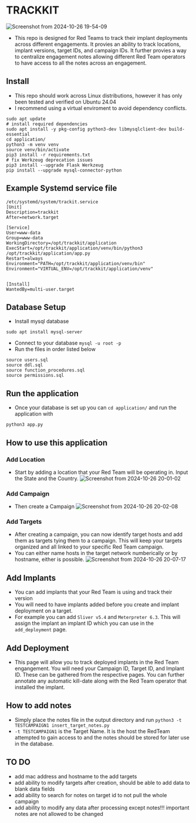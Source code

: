 # TRACKKIT
![Screenshot from 2024-10-26 19-54-09](https://github.com/user-attachments/assets/cecf893c-0d62-4acd-91fa-4f6b3554b13d)
- This repo is designed for Red Teams to track their implant deployments across different engagements. It provies an ability to track locations, implant versions, target IDs, and campaign IDs. It further provies a way to centralize engagement notes allowing different Red Team operators to have access to all the notes across an engagement.

## Install
- This repo should work across Linux distributions, however it has only been tested and verified on Ubuntu 24.04
- I recommend using a virtual enviroment to avoid dependency conflicts.
````
sudo apt update
# install required dependencies 
sudo apt install -y pkg-config python3-dev libmysqlclient-dev build-essential
cd application/
python3 -m venv venv
source venv/bin/activate 
pip3 install -r requirements.txt
# fix Werkzeug deprecation issues
pip3 install --upgrade Flask Werkzeug
pip install --upgrade mysql-connector-python
````
## Example Systemd service file 
````
/etc/systemd/system/trackit.service
[Unit]
Description=trackkit
After=network.target

[Service]
User=www-data
Group=www-data
WorkingDirectory=/opt/trackkit/application
ExecStart=/opt/trackkit/application/venv/bin/python3 /opt/trackkit/application/app.py
Restart=always
Environment="PATH=/opt/trackkit/application/venv/bin"
Environment="VIRTUAL_ENV=/opt/trackkit/application/venv"


[Install]
WantedBy=multi-user.target
````
## Database Setup
- Install mysql database 
````
sudo apt install mysql-server
````
- Connect to your database `mysql -u root -p`
- Run the files in order listed below 
````
source users.sql
source ddl.sql
source function_procedures.sql
source permissions.sql
````
## Run the application 
- Once your database is set up you can `cd application/` and run the application with 
````
python3 app.py
````
## How to use this application
### Add Location
- Start by adding a location that your Red Team will be operating in. Input the State and the Country.
![Screenshot from 2024-10-26 20-01-02](https://github.com/user-attachments/assets/05bdb090-5055-4ef2-b39e-8eb3502ecf5d)
### Add Campaign
- Then create a Campaign
![Screenshot from 2024-10-26 20-02-08](https://github.com/user-attachments/assets/22292c36-f978-414d-bbf7-983372bbfc6f)
### Add Targets
- After creating a campaign, you can now identify target hosts and add them as targets tying them to a campaign. This will keep your targets organized and all linked to your specific Red Team campaign.
- You can either name hosts in the target network numberically or by hostname, either is possible.
![Screenshot from 2024-10-26 20-07-17](https://github.com/user-attachments/assets/facf6f90-20df-4a70-82ae-78734618043b)
## Add Implants
- You can add implants that your Red Team is using and track their version
- You will need to have implants added before you create and implant deployment on a target.
- For example you can add `Sliver v5.4` and `Meterpreter 6.3`. This will assign the implant an implant ID which you can use in the `add_deployment` page.
## Add Deployment
- This page will allow you to track deployed implants in the Red Team engangement. You will need your Campaign ID, Target ID, and Implant ID. These can be gathered from the respective pages. You can further annotate any automatic kill-date along with the Red Team operator that installed the implant.

## How to add notes 
- Simply place the notes file in the output directory and run `python3 -t TESTCAMPAIGN1 insert_target_notes.py`
- `-t TESTCAMPAIGN1` is the Target Name. It is the host the RedTeam attempted to gain access to and the notes should be stored for later use in the database.



## TO DO 
- add mac address and hostname to the add targets
- add ability to modify targets after creation, should be able to add data to blank data fields 
- add ability to search for notes on target id to not pull the whole campaign 
- add ability to modify any data after processing except notes!!! important notes are not allowed to be changed
